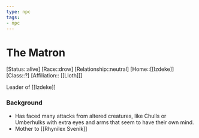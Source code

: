 ```yaml
---
type: npc
tags: 
- npc
---
```


# The Matron
[Status::alive]
[Race::drow]
[Relationship::neutral]
[Home::[[Izdeke]]
[Class::?]
[Affiliation:: [[Lloth]]]

Leader of [[Izdeke]]

### Background
- Has faced many attacks from altered creatures, like Chulls or Umberhulks with extra eyes and arms that seem to have their own mind.
- Mother to [[Rhynilex Svenik]]